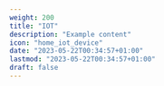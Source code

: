 ```yaml
---
weight: 200
title: "IOT"
description: "Example content"
icon: "home_iot_device"
date: "2023-05-22T00:34:57+01:00"
lastmod: "2023-05-22T00:34:57+01:00"
draft: false
---
```

